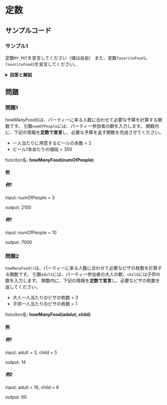 
# 定数

## サンプルコード

### サンプル1

定数``MY_PET``を宣言してください（値は自由）
また、変数``favoriteFood1``、``favoriteFood2``を宣言してください。

<details><summary><b>回答と解説</b></summary>

#### 回答

```javascript
const MY_PET = "Dog";
let favoriteFood1 = "Bones"
let favoriteFood2 = "Meat"
```



#### 解説

``const``は読み取り専用、再代入ができない宣言方法です。
そのため、一度宣言した後に他のデータを再代入しようとした場合、エラーが発生します。

定数を上手に使っていくことで、あとから誤ってデータを変更してしまう。といったアクシデントをなくすことができます。

定数を宣言する際、変数名は「ローマ字の大文字」と「_」アンダーバーを使って宣言することが一般的です。

<br />

宣言時は、それが定数かどうかは``let``や``const``を見ればそれが「変数」か「定数」かわかります。

しかし、一度宣言してしまうと、その後は「変数名」のみを使ってデータを参照していきます。
結果、もし``let``などと同様に変数名をつけてしまうと、コードが長くなるにつれ、今使っている変数が「定数」か「変数」を瞬時に判断する術がありません。

そのため、定数は変数名に「すべて大文字」を使用して、それが「定数である」ことを見ただけで判断できるようにすることが一般的です。

</details>

## 問題

### 問題1

howManyFood()は、パーティーに来る人数に合わせて必要な予算を計算する関数です。
引数``numOfPeople``には、パーティー参加者の数を入力します。
関数内に、下記の情報を**定数で宣言**し、必要な予算を返す関数を完成させてください。

* 一人当たりに用意するビールの本数 = 2
* ビール1本あたりの値段 = 350

funciton名: **howManyFood(numOfPeople)**

#### 例

##### 例1

input: numOfPeople = 3

output: 2100

##### 例1

input: numOfPeople = 10

output: 7000

### 問題2

``howManyFood()``は、パーティーに来る人数に合わせて必要なピザの枚数を計算する関数です。
引数``adult``には、パーティー参加者の大人の数、``child``には子供の数を入力します。
関数内に、下記の情報を**定数で宣言**し、必要なピザの枚数を返してください。

* 大人一人当たりのピザの枚数 = 3
* 子供一人当たりのピザの枚数 = 1

funciton名: **howManyFood(adalut, child)**

#### 例

##### 例1

input: adult = 3, child = 5

output: 14

##### 例2

input: adult = 18, child = 6

output: 60
